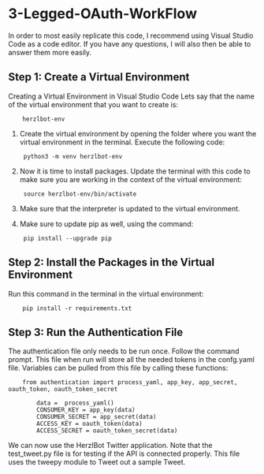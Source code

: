 # 3-Legged-OAuth-WorkFlow
In order to most easily replicate this code, I recommend using Visual Studio Code as a code editor. If you have any questions, I will also then be able to answer them more easily.

## Step 1: Create a Virtual Environment
Creating a Virtual Environment in Visual Studio Code
Lets say that the name of the virtual environment that you want to create is:
		
		herzlbot-env

1. Create the virtual environment by opening the folder where you want the virtual environment in the terminal. 
   Execute the following code:
		
		python3 -m venv herzlbot-env

2. Now it is time to install packages.
   Update the terminal with this code to make sure you are working in the context of the virtual environment:
		
		source herzlbot-env/bin/activate

3. Make sure that the interpreter is updated to the virtual environment.
   
4. Make sure to update pip as well, using the command:
		
		pip install --upgrade pip


## Step 2: Install the Packages in the Virtual Environment
Run this command in the terminal in the virtual environment:
		
		pip install -r requirements.txt


## Step 3: Run the Authentication File
The authentication file only needs to be run once.
Follow the command prompt.
This file when run will store all the needed tokens in the confg.yaml file.
Variables can be pulled from this file by calling these functions:

		from authentication import process_yaml, app_key, app_secret, oauth_token, oauth_token_secret

			data =  process_yaml()
			CONSUMER_KEY = app_key(data)
			CONSUMER_SECRET = app_secret(data) 
			ACCESS_KEY = oauth_token(data)  
			ACCESS_SECRET = oauth_token_secret(data)

We can now use the HerzlBot Twitter application.
Note that the test_tweet.py file is for testing if the API is connected properly.
This file uses the tweepy module to Tweet out a sample Tweet.
